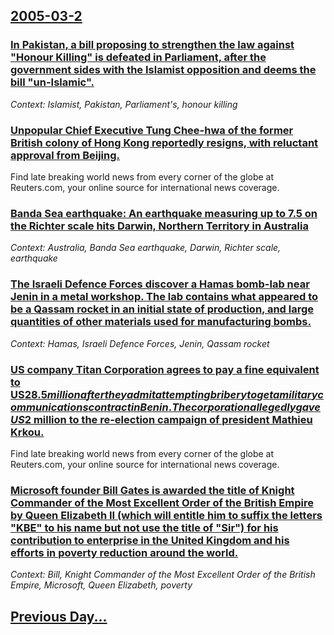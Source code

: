 ## [2005-03-2](/news/2005/03/2/index.md)

### [ In Pakistan, a bill proposing to strengthen the law against "Honour Killing" is defeated in Parliament, after the government sides with the Islamist opposition and deems the bill "un-Islamic". ](/news/2005/03/2/in-pakistan-a-bill-proposing-to-strengthen-the-law-against-honour-killing-is-defeated-in-parliament-after-the-government-sides-with-the.md)
_Context: Islamist, Pakistan, Parliament's, honour killing_

### [ Unpopular Chief Executive Tung Chee-hwa of the former British colony of Hong Kong reportedly resigns, with reluctant approval from Beijing. ](/news/2005/03/2/unpopular-chief-executive-tung-chee-hwa-of-the-former-british-colony-of-hong-kong-reportedly-resigns-with-reluctant-approval-from-beijing.md)
Find late breaking world news from every corner of the globe at Reuters.com, your online source for international news coverage.

### [ Banda Sea earthquake: An earthquake measuring up to 7.5 on the Richter scale hits Darwin, Northern Territory in Australia ](/news/2005/03/2/banda-sea-earthquake-an-earthquake-measuring-up-to-7-5-on-the-richter-scale-hits-darwin-northern-territory-in-australia.md)
_Context: Australia, Banda Sea earthquake, Darwin, Richter scale, earthquake_

### [ The Israeli Defence Forces discover a Hamas bomb-lab near Jenin in a metal workshop.  The lab contains what appeared to be a Qassam rocket in an initial state of production, and large quantities of other materials used for manufacturing bombs. ](/news/2005/03/2/the-israeli-defence-forces-discover-a-hamas-bomb-lab-near-jenin-in-a-metal-workshop-the-lab-contains-what-appeared-to-be-a-qassam-rocket.md)
_Context: Hamas, Israeli Defence Forces, Jenin, Qassam rocket_

### [ US company Titan Corporation agrees to pay a fine equivalent to US$28.5 million after they admit attempting bribery to get a military communications contract in Benin. The corporation allegedly gave US$2 million to the re-election campaign of president Mathieu Krkou.  ](/news/2005/03/2/us-company-titan-corporation-agrees-to-pay-a-fine-equivalent-to-us-28-5-million-after-they-admit-attempting-bribery-to-get-a-military-commu.md)
Find late breaking world news from every corner of the globe at Reuters.com, your online source for international news coverage.

### [ Microsoft founder Bill Gates is awarded the title of Knight Commander of the Most Excellent Order of the British Empire by Queen Elizabeth II (which will entitle him to suffix the letters "KBE" to his name but not use the title of "Sir") for his contribution to enterprise in the United Kingdom and his efforts in poverty reduction around the world. ](/news/2005/03/2/microsoft-founder-bill-gates-is-awarded-the-title-of-knight-commander-of-the-most-excellent-order-of-the-british-empire-by-queen-elizabeth.md)
_Context: Bill, Knight Commander of the Most Excellent Order of the British Empire, Microsoft, Queen Elizabeth, poverty_

## [Previous Day...](/news/2005/03/1/index.md)

